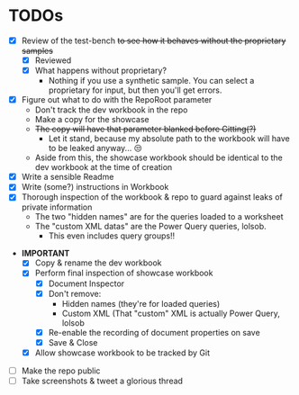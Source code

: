 # TODOs

* [x] Review of the test-bench ~~to see how it behaves without the proprietary samples~~
    * [x] Reviewed
    * [x] What happens without proprietary?
        * Nothing if you use a synthetic sample.
        You can select a proprietary for input, but
        then you'll get errors.
* [x] Figure out what to do with the RepoRoot parameter
    * Don't track the dev workbook in the repo
    * Make a copy for the showcase
    * ~~The copy will have that parameter blanked before Gitting(?)~~
        * Let it stand, because my absolute path to the workbook will have
        to be leaked anyway... 😒
    * Aside from this, the showcase workbook should be identical
    to the dev workbook at the time of creation
* [x] Write a sensible Readme
* [x] Write (some?) instructions in Workbook
* [x] Thorough inspection of the workbook & repo to guard against leaks of private information
    * The two "hidden names" are for the queries loaded to a worksheet
    * The "custom XML datas" are the Power Query queries, lolsob.
        * This even includes query groups!!
* **IMPORTANT**
    * [x] Copy & rename the dev workbook
    * [x] Perform final inspection of showcase workbook
        * [x] Document Inspector
        * [x] Don't remove:
            * Hidden names (they're for loaded queries)
            * Custom XML (That "custom" XML is actually Power Query, lolsob
        * [x] Re-enable the recording of document properties on save
        * [x] Save & Close
    * [x] Allow showcase workbook to be tracked by Git
* [ ] Make the repo public
* [ ] Take screenshots & tweet a glorious thread